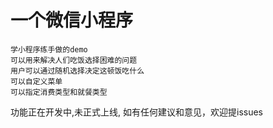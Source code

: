 # 一个微信小程序
    学小程序练手做的demo
    可以用来解决人们吃饭选择困难的问题
    用户可以通过随机选择决定这顿饭吃什么
    可以自定义菜单
    可以指定消费类型和就餐类型
功能正在开发中,未正式上线,
如有任何建议和意见，欢迎提issues

